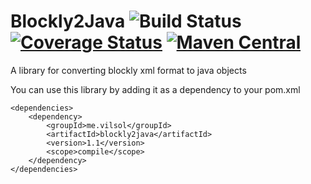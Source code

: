 # Blockly2Java ![Build Status](https://travis-ci.org/Vilsol/Blockly2Java.svg) [![Coverage Status](https://coveralls.io/repos/Vilsol/Blockly2Java/badge.svg?branch=master&service=github)](https://coveralls.io/github/Vilsol/Blockly2Java?branch=master) [![Maven Central](https://maven-badges.herokuapp.com/maven-central/me.vilsol/blockly2java/badge.svg)](https://maven-badges.herokuapp.com/maven-central/me.vilsol/blockly2java)

A library for converting blockly xml format to java objects

You can use this library by adding it as a dependency to your pom.xml
```
<dependencies>
    <dependency>
        <groupId>me.vilsol</groupId>
        <artifactId>blockly2java</artifactId>
        <version>1.1</version>
        <scope>compile</scope>
    </dependency>
</dependencies>
```
